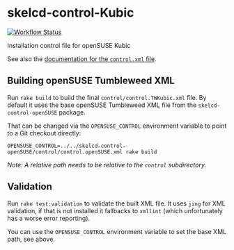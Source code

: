 skelcd-control-Kubic
===================

[![Workflow Status](https://github.com/yast/skelcd-control-Kubic/workflows/CI/badge.svg?branch=master)](
https://github.com/yast/skelcd-control-Kubic/actions?query=branch%3Amaster)

Installation control file for openSUSE Kubic

See also the [documentation for the `control.xml` file][1].

## Building openSUSE Tumbleweed XML

Run `rake build` to build the final `control/control.TWKubic.xml` file. By
default it uses the base openSUSE Tumbleweed XML file from the
`skelcd-control-openSUSE` package.

That can be changed via the `OPENSUSE_CONTROL` environment variable to point to a Git
checkout directly:
``` shell
OPENSUSE_CONTROL=../../skelcd-control-openSUSE/control/control.openSUSE.xml rake build
```

*Note: A relative path needs to be relative to the `control` subdirectory.*

## Validation

Run `rake test:validation` to validate the built XML file. It uses `jing` for
XML validation, if that is not installed it fallbacks to `xmllint` (which
unfortunately has a worse error reporting).

You can use the `OPENSUSE_CONTROL` environment variable to set the base XML path,
see above.

[1]: https://github.com/yast/yast-installation/blob/master/doc/control-file.md
